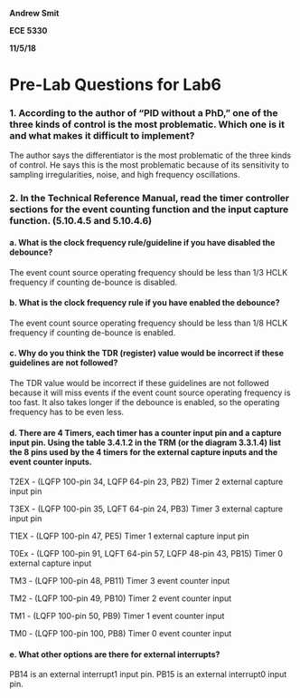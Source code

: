 __Andrew Smit__

__ECE 5330__

__11/5/18__

# Pre-Lab Questions for Lab6

### 1.  According to the author of “PID without a PhD,” one of the three kinds of control is the most problematic. Which one is it and what makes it difficult to implement?    

The author says the differentiator is the most problematic of the three kinds of control. He says this is the most problematic because of its sensitivity to sampling irregularities, noise, and high frequency oscillations. 

### 2.  In the Technical Reference Manual, read the timer controller sections for the event counting function and the input capture function. (5.10.4.5 and 5.10.4.6)     

#### a. What is the clock frequency rule/guideline if you have disabled the debounce? 

The event count source operating frequency should be less than 1/3 HCLK frequency if counting de-bounce is disabled.

#### b. What is the clock frequency rule if you have enabled the debounce? 

The event count source operating frequency should be less than 1/8 HCLK frequency if counting de-bounce is enabled.

#### c. Why do you think the TDR (register) value would be incorrect if these guidelines are not followed? 

The TDR value would be incorrect if these guidelines are not followed because it will miss events if the event count source operating frequency is too fast. It also takes longer if the debounce is enabled, so the operating frequency has to be even less.

#### d. There are 4 Timers, each timer has a counter input pin and a capture input pin. Using the table 3.4.1.2 in the TRM (or the diagram 3.3.1.4) list the 8 pins used by the 4 timers for the external capture inputs and the event counter inputs. 

T2EX - (LQFP 100-pin 34, LQFP 64-pin 23, PB2)  Timer 2 external capture input pin

T3EX - (LQFP 100-pin 35, LQFT 64-pin 24, PB3) Timer 3 external capture input pin

T1EX - (LQFP 100-pin 47, PE5)  Timer 1 external capture input pin

T0Ex - (LQFP 100-pin 91, LQFT 64-pin 57, LQFP 48-pin 43, PB15) Timer 0 external capture input 

TM3 - (LQFP 100-pin 48, PB11) Timer 3 event counter input

TM2 - (LQFP 100-pin 49, PB10) Timer 2 event counter input

TM1 - (LQFP 100-pin 50, PB9) Timer 1 event counter input

TM0 - (LQFP 100-pin 100, PB8) Timer 0 event counter input

#### e. What other options are there for external interrupts? 

PB14 is an external interrupt1 input pin. PB15 is an external interrupt0 input pin.